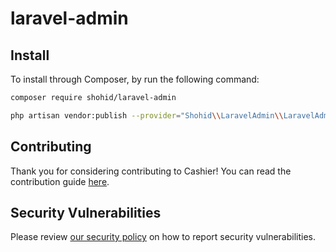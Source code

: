 # laravel-admin

## Install

To install through Composer, by run the following command:

``` bash
composer require shohid/laravel-admin
```

``` bash
php artisan vendor:publish --provider="Shohid\\LaravelAdmin\\LaravelAdminServiceProvider"
```

## Contributing

Thank you for considering contributing to Cashier! You can read the contribution guide [here](/CONTRIBUTING.md).

## Security Vulnerabilities

Please review [our security policy](https://github.com/laravel/laravel-admin/security/policy) on how to report security vulnerabilities.